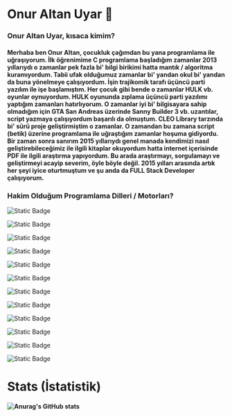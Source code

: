 # Onur Altan Uyar 👋

### Onur Altan Uyar, kısaca kimim?

#### Merhaba ben Onur Altan, çocukluk çağımdan bu yana programlama ile uğraşıyorum. İlk öğrenimime C programlama başladığım zamanlar 2013 yıllarıydı o zamanlar pek fazla bi' bilgi birikimi hatta mantık / algoritma kuramıyordum. Tabii ufak olduğumuz zamanlar bi' yandan okul bi' yandan da buna yönelmeye çalışıyordum. İşin trajikomik tarafı üçüncü parti yazılım ile işe başlamıştım. Her çocuk gibi bende o zamanlar HULK vb. oyunlar oynuyordum. HULK oyununda zıplama üçüncü parti yazılımı yaptığım zamanları hatırlıyorum. O zamanlar iyi bi' bilgisayara sahip olmadığım için GTA San Andreas üzerinde Sanny Builder 3 vb. uzantılar, script yazmaya çalışıyordum başarılı da olmuştum. CLEO Library tarzında bi' sürü proje geliştirmiştim o zamanlar. O zamandan bu zamana script (betik) üzerine programlama ile uğraştığım zamanlar hoşuma gidiyordu. Bir zaman sonra sanırım **2015 yıllarıydı** genel manada kendimizi nasıl geliştirebileceğimiz ile ilgili kitaplar okuyordum hatta internet içerisinde PDF ile ilgili araştırma yapıyordum. Bu arada araştırmayı, sorgulamayı ve geliştirmeyi acayip severim, öyle böyle değil. 2015 yılları arasında artık her şeyi iyice oturtmuştum ve şu anda da FULL Stack Developer çalışıyorum. 

### Hakim Olduğum Programlama Dilleri / Motorları?

![Static Badge](https://img.shields.io/badge/C%23-%23512BD4?style=for-the-badge&logo=C%23)

![Static Badge](https://img.shields.io/badge/C%2B%2B-%2300599C?style=for-the-badge&logo=C%2B%2B)

![Static Badge](https://img.shields.io/badge/PHP-%23777BB4?style=for-the-badge)

![Static Badge](https://img.shields.io/badge/HTML5-%23E34F26?style=for-the-badge)

![Static Badge](https://img.shields.io/badge/CSS3-%231572B6?style=for-the-badge)

![Static Badge](https://img.shields.io/badge/JS-%23F7DF1E?style=for-the-badge&logo=JS)

![Static Badge](https://img.shields.io/badge/Node.js-%23000?style=for-the-badge&logo=Node.js)

![Static Badge](https://img.shields.io/badge/React-%23000?style=for-the-badge&logo=React)

![Static Badge](https://img.shields.io/badge/Python-%23000?style=for-the-badge&logo=Python)

![Static Badge](https://img.shields.io/badge/Vue.js-%23000?style=for-the-badge&logo=Vue.js)

![Static Badge](https://img.shields.io/badge/Unity-%230E1128?style=for-the-badge&logo=Unity)

![Static Badge](https://img.shields.io/badge/UnrealEngine-%230E1128?style=for-the-badge&logo=Unreal%20Engine)


# Stats (İstatistik)

#### ![Anurag's GitHub stats](https://github-readme-stats.vercel.app/api?username=onuraltanuyar&show_icons=true&theme=radical)

<!--
**onuraltanuyar/onuraltanuyar** is a ✨ _special_ ✨ repository because its `README.md` (this file) appears on your GitHub profile.

Here are some ideas to get you started:

- 🔭 I’m currently working on ...
- 🌱 I’m currently learning ...
- 👯 I’m looking to collaborate on ...
- 🤔 I’m looking for help with ...
- 💬 Ask me about ...
- 📫 How to reach me: ...
- 😄 Pronouns: ...
- ⚡ Fun fact: ...
-->
